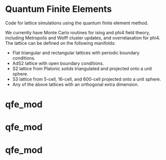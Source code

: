# Quantum Finite Elements

Code for lattice simulations using the quantum finite element method.

We currently have Monte Carlo routines for ising and phi4 field theory,
including Metropolis and Wolff cluster updates, and overrelaxation for phi4.
The lattice can be defined on the following manifolds:

- Flat triangular and rectangular lattices with periodic boundary conditions.
- AdS2 lattice with open boundary conditions.
- S2 lattice from Platonic solids triangulated and projected onto a unit sphere.
- S3 lattice from 5-cell, 16-cell, and 600-cell projected onto a unit sphere.
- Any of the above lattices with an orthogonal extra dimension.
# qfe_mod
# qfe_mod
# qfe_mod
